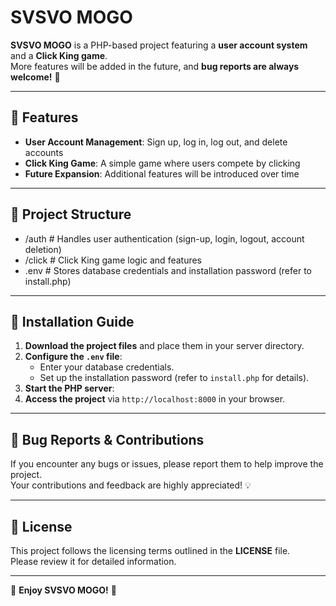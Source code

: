 # SVSVO MOGO

**SVSVO MOGO** is a PHP-based project featuring a **user account system** and a **Click King game**.  
More features will be added in the future, and **bug reports are always welcome!** 🚀  

---

## 🌟 Features
- **User Account Management**: Sign up, log in, log out, and delete accounts  
- **Click King Game**: A simple game where users compete by clicking  
- **Future Expansion**: Additional features will be introduced over time  

---

## 📂 Project Structure
- /auth     # Handles user authentication (sign-up, login, logout, account deletion)
- /click    # Click King game logic and features
- .env      # Stores database credentials and installation password (refer to install.php)
---

## 🔧 Installation Guide
1. **Download the project files** and place them in your server directory.  
2. **Configure the `.env` file**:
   - Enter your database credentials.
   - Set up the installation password (refer to `install.php` for details).
3. **Start the PHP server**:
4. **Access the project** via `http://localhost:8000` in your browser.

---

## 🐞 Bug Reports & Contributions
If you encounter any bugs or issues, please report them to help improve the project.  
Your contributions and feedback are highly appreciated! 💡  

---

## 📜 License
This project follows the licensing terms outlined in the **LICENSE** file.  
Please review it for detailed information.

---

🎉 **Enjoy SVSVO MOGO!** 🎉
